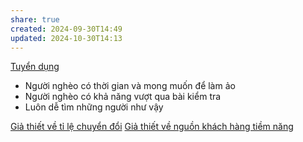```yaml
---
share: true
created: 2024-09-30T14:49
updated: 2024-10-30T14:13
---
```

[Tuyển dụng](../T%C3%A0i%20li%E1%BB%87u/Tuy%E1%BB%83n%20d%E1%BB%A5ng/index.md)
- Người nghèo có thời gian và mong muốn để làm ảo
- Người nghèo có khả năng vượt qua bài kiểm tra
- Luôn dễ tìm những người như vậy


[Giả thiết về tỉ lệ chuyển đổi](./Gi%E1%BA%A3%20thi%E1%BA%BFt%20v%E1%BB%81%20t%E1%BB%89%20l%E1%BB%87%20chuy%E1%BB%83n%20%C4%91%E1%BB%95i.md)
[Giả thiết về nguồn khách hàng tiềm năng](./Gi%E1%BA%A3%20thi%E1%BA%BFt%20v%E1%BB%81%20ngu%E1%BB%93n%20kh%C3%A1ch%20h%C3%A0ng%20ti%E1%BB%81m%20n%C4%83ng.md)